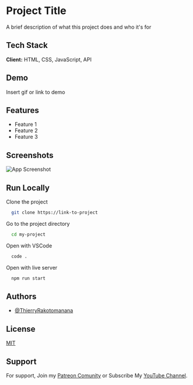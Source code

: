 
# Project Title

A brief description of what this project does and who it's for

## Tech Stack

**Client:** HTML, CSS, JavaScript, API

## Demo

Insert gif or link to demo

## Features

- Feature 1
- Feature 2
- Feature 3

## Screenshots

![App Screenshot](https://via.placeholder.com/468x300?text=App+Screenshot+Here)

## Run Locally

Clone the project

```bash
  git clone https://link-to-project
```

Go to the project directory

```bash
  cd my-project
```

Open with VSCode

```bash
  code .
```

Open with live server

```bash
  npm run start
```


## Authors

- [@ThierryRakotomanana](https://www.github.com/ThierryRakotomanana)

## License

[MIT](https://choosealicense.com/licenses/mit/)

## Support

For support, Join my [Patreon Comunity](https://www.patreon.com/ThierryRakotomanana/membership) or Subscribe My [YouTube Channel](https://youtube.com/@ThierryRakotomanana).